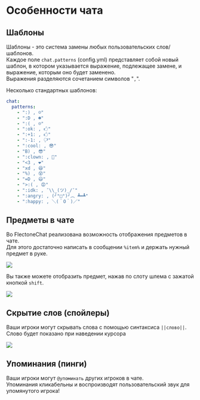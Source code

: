 # Особенности чата

## Шаблоны

Шаблоны - это система замены любых пользовательских слов/шаблонов.  
Каждое поле `chat.patterns` (config.yml) представляет собой новый шаблон, в котором указывается выражение, подлежащее
замене, и выражение, которым оно будет заменено.  
Выражения разделяются сочетанием символов "` , `".

Несколько стандартных шаблонов:

```yaml
chat:
  patterns:
    - ":) , ☺"
    - ":D , ☻"
    - ":( , ☹"
    - ":ok: , 🖒"
    - ":+1: , 🖒"
    - ":-1: , 🖓"
    - ":cool: , 😎"
    - "B) , 😎"
    - ":clown: , 🤡"
    - "<3 , ❤"
    - "xd , 😆"
    - "%) , 😵"
    - "=D , 😃"
    - ">:( , 😡"
    - ":idk: , ¯\\_(ツ)_/¯"
    - ":angry: , (╯°□°)╯︵ ┻━┻"
    - ":happy: , ＼(＾O＾)／"
```

## Предметы в чате

Во FlectoneChat реализована возможность отображения предметов в чате.  
Для этого достаточно написать в сообщении `%item%` и держать нужный предмет в руке.

![](https://i.imgur.com/m26PIre.png)

Вы также можете отобразить предмет, нажав по слоту шлема с зажатой кнопкой `shift`.

![](https://i.imgur.com/xN6yvtf.png)

## Скрытие слов (спойлеры)

Ваши игроки могут скрывать слова с помощью синтаксиса `||слово||`. Слово будет показано при наведении курсора

![](https://i.imgur.com/2z5nZ6A.gif)

## Упоминания (пинги)

Ваши игроки могут `@упоминать` других игроков в чате.  
Упоминания кликабельны и воспроизводят пользовательский звук для упомянутого игрока!
